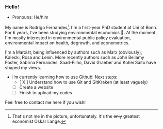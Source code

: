 ###  Hello!
- Pronouns: He/him

My name is Rodrigo Fernandes[^1]. I'm a first-year PhD student at Uni of Bonn. For 6 years, I've been studying environmental economics 🌱. At the moment, I'm mostly interested in environmental public policy evaluation, environmental impact on health, degrowth, and econometrics. 

I'm a Marxist, being influenced by authors such as Marx (obviously), Kalecki, Rosa and Lenin. More recently authors such as John Bellamy Foster, Sabrina Fernandes, Saad-Filho, David Graeber and Kohei Saito have shaped my views.

- I’m currently learning how to use Github! Next steps:
  - [ X ] Understand how to use Git and GitKraken (at least vaguely)
  - [ ] Create a website <!--https://levelup.gitconnected.com/build-a-personal-website-with-github-pages-and-hugo-6c68592204c7-->
  - [ ] Finish to upload my codes

Feel free to contact me here if you wish!

[^1]: That's not me in the picture, unfortunately. It's the ~~only~~ greatest economist Oskar Lange.
